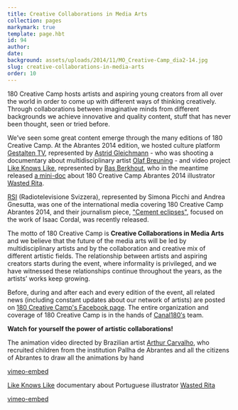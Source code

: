 ```yaml
---
title: Creative Collaborations in Media Arts
collection: pages
markymark: true
template: page.hbt
id: 94
author: 
date: 
background: assets/uploads/2014/11/MO_Creative-Camp_dia2-14.jpg
slug: creative-collaborations-in-media-arts
order: 10
---
```


180 Creative Camp hosts artists and aspiring young creators from all over the world in order to come up with different ways of thinking creatively. Through collaborations between imaginative minds from different backgrounds we achieve innovative and quality content, stuff that has never been thought, seen or tried before.

We’ve seen some great content emerge through the many editions of 180 Creative Camp. At the Abrantes 2014 edition, we hosted culture platform [Gestalten TV][1], represented by [Astrid Gleichmann][2] - who was shooting a documentary about multidisciplinary artist [Olaf Breuning][3] - and video project [Like Knows Like][4], represented by [Bas Berkhout][5], who in the meantime released [a mini-doc][6] about 180 Creative Camp Abrantes 2014 illustrator [Wasted Rita][7].

[RSI][8] (Radiotelevisione Svizzera), represented by Simona Picchi and Andrea Gnesutta, was one of the international media covering 180 Creative Camp Abrantes 2014, and their journalism piece, ["Cement eclipses"][9], focused on the work of Isaac Cordal, was recently released.

The motto of 180 Creative Camp is **Creative Collaborations in Media Arts** and we believe that the future of the media arts will be led by multidisciplinary artists and by the collaboration and creative mix of different artistic fields. The relationship between artists and aspiring creators starts during the event, where informality is privileged, and we have witnessed these relationships continue throughout the years, as the artists’ works keep growing.

Before, during and after each and every edition of the event, all related news (including constant updates about our network of artists) are posted on [180 Creative Camp's Facebook page][10]. The entire organization and coverage of 180 Creative Camp is in the hands of [Canal180′s][11] team.

**Watch for yourself the power of artistic collaborations!**

The animation video directed by Brazilian artist [Arthur Carvalho][12], who recruited children from the institution Pallha de Abrantes and all the citizens of Abrantes to draw all the animations by hand  

[vimeo-embed][13]

[Like Knows Like][14] documentary about Portuguese illustrator [Wasted Rita][15]  

[vimeo-embed][16]

[1]: http://www.gestalten.tv/
[2]: http://www.astridgleichmann.de
[3]: http://olafbreuning.tumblr.com/
[4]: http://likeknowslike.com/
[5]: http://www.basberkhout.nl/
[6]: https://vimeo.com/103984483
[7]: http://www.wastedrita.com/
[8]: http://www.rsi.ch/
[9]: http://www.rsi.ch/la1/programmi/cultura/cult-tv/tutti-i-servizi/Cement-eclipses-2825914.html
[10]: https://www.facebook.com/180CreativeCamp
[11]: http://www.canal180.pt/en/
[12]: https://vimeo.com/submundo
[13]: http://player.vimeo.com/video/108455772
[14]: http://likeknowslike.com/
[15]: http://www.wastedrita.com/
[16]: http://player.vimeo.com/video/103984483?byline=0&amp;portrait=0&amp;color=ffffff

